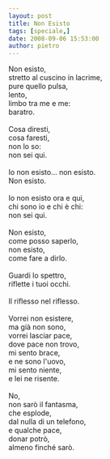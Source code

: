 ```yaml
---
layout: post
title: Non Esisto
tags: [speciale,]
date: 2008-09-06 15:53:00
author: pietro
---
```

Non esisto,<br/>stretto al cuscino in lacrime,<br/>pure quello pulsa,<br/>lento,<br/>limbo tra me e me:<br/>baratro.<br/><br/>Cosa diresti,<br/>cosa faresti,<br/>non lo so:<br/>non sei qui.<br/><br/>Io non esisto... non esisto.<br/>Non esisto.<br/><br/>Io non esisto ora e qui,<br/>chi sono io e chi è chi:<br/>non sei qui.<br/><br/>Non esisto,<br/>come posso saperlo,<br/>non esisto,<br/>come fare a dirlo.<br/><br/>Guardi lo spettro,<br/>riflette i tuoi occhi.<br/><br/>Il riflesso nel riflesso.<br/><br/>Vorrei non esistere,<br/>ma già non sono,<br/>vorrei lasciar pace,<br/>dove pace non trovo,<br/>mi sento brace,<br/>e ne sono l'uovo,<br/>mi sento niente,<br/>e lei ne risente.<br/><br/>No,<br/>non sarò il fantasma,<br/>che esplode,<br/>dal nulla di un telefono,<br/>e qualche pace,<br/>donar potrò,<br/>almeno finché sarò.
